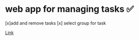 # web app for managing tasks ✅
[x]add and remove tasks
[x] select group for task

[Link](https://xoxkoo.github.io/todo_app/public/)
